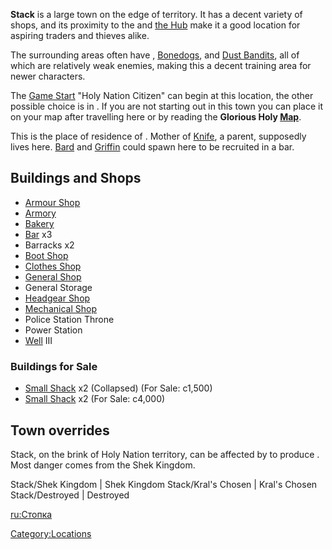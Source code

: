 **Stack** is a large town on the edge of [](03%20-%20Projects%20&%20Wikis/Kenshi/Kenshi%20Wiki/Kenshi%20Wiki%20Template/The_Holy_Nation.md) territory. It has a decent variety
of shops, and its proximity to the [](Western_Hive.md) and [the Hub](The_Hub.md "wikilink") make it
a good location for aspiring traders and thieves alike.

The surrounding areas often have [](Starving_Bandits.md), [Bonedogs](Bonedog.md "wikilink"),
and [Dust Bandits](Dust_Bandits.md "wikilink"), all of which are relatively
weak enemies, making this a decent training area for newer characters.

The [Game Start](Game_Starts.md "wikilink") "Holy Nation Citizen" can begin
at this location, the other possible choice is in [](Bad_Teeth.md). If you are not starting out in this town
you can place it on your map after travelling here or by reading the
**Glorious Holy [Map](Maps.md "wikilink")**.

This is the place of residence of [](High_Inquisitor_Seta.md). Mother of
[Knife](Knife.md "wikilink"), a [](Unique_Recruits.md) parent, supposedly lives here.
[Bard](Bard.md "wikilink") and [Griffin](Griffin.md "wikilink") could spawn
here to be recruited in a bar.

## Buildings and Shops

- [Armour Shop](Holy_Armour_Shop.md "wikilink")
- [Armory](Holy_Armory.md "wikilink")
- [Bakery](Holy_Bakery.md "wikilink")
- [Bar](Holy_Nation_Bar.md "wikilink") x3
- Barracks x2
- [Boot Shop](Holy_Boot_Shop.md "wikilink")
- [Clothes Shop](Clothes_Shop.md "wikilink")
- [General Shop](Holy_General_Shop.md "wikilink")
- General Storage
- [Headgear Shop](Holy_Headgear_Shop.md "wikilink")
- [Mechanical Shop](Holy_Mechanical_Shop.md "wikilink")
- Police Station Throne
- Power Station
- [Well](Well.md "wikilink") III

### Buildings for Sale

- [Small Shack](Small_Shack.md "wikilink") x2 (Collapsed) (For Sale:
  c1,500)
- [Small Shack](Small_Shack.md "wikilink") x2 (For Sale: c4,000)

## Town overrides

Stack, on the brink of Holy Nation territory, can be affected by [](World_States.md) to produce [](Town_Overrides.md). Most danger comes from the Shek
Kingdom.

<tabview> Stack/Shek Kingdom \| Shek Kingdom Stack/Kral's Chosen \|
Kral's Chosen Stack/Destroyed \| Destroyed </tabview>

[ru:Стопка](ru:Стопка "wikilink")

[Category:Locations](Category:Locations "wikilink")